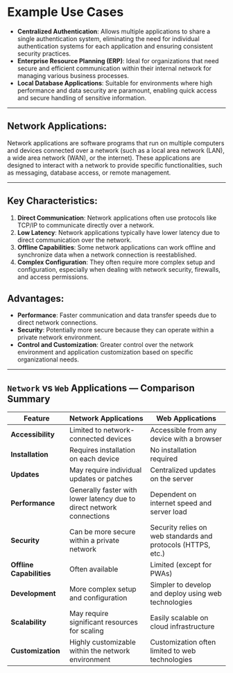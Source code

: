 # Example **Use Cases**

- **Centralized Authentication**: Allows multiple applications to share a single authentication system, eliminating the need for individual authentication systems for each application and ensuring consistent security practices.
- **Enterprise Resource Planning (ERP)**: Ideal for organizations that need secure and efficient communication within their internal network for managing various business processes.
- **Local Database Applications**: Suitable for environments where high performance and data security are paramount, enabling quick access and secure handling of sensitive information.

---

## **Network Applications**:

Network applications are software programs that run on multiple computers and devices connected over a network (such as a local area network (LAN), a wide area network (WAN), or the internet). These applications are designed to interact with a network to provide specific functionalities, such as messaging, database access, or remote management.

---

## **Key Characteristics**:

1. **Direct Communication**: Network applications often use protocols like TCP/IP to communicate directly over a network.
2. **Low Latency**: Network applications typically have lower latency due to direct communication over the network.
3. **Offline Capabilities**: Some network applications can work offline and synchronize data when a network connection is reestablished.
4. **Complex Configuration**: They often require more complex setup and configuration, especially when dealing with network security, firewalls, and access permissions.

## **Advantages**:

- **Performance**: Faster communication and data transfer speeds due to direct network connections.
- **Security**: Potentially more secure because they can operate within a private network environment.
- **Control and Customization**: Greater control over the network environment and application customization based on specific organizational needs.

---

## **`Network` vs `Web` Applications — Comparison Summary**

| Feature                  | Network Applications                                                  | Web Applications                                             |
| ------------------------ | --------------------------------------------------------------------- | ------------------------------------------------------------ |
| **Accessibility**        | Limited to network-connected devices                                  | Accessible from any device with a browser                    |
| **Installation**         | Requires installation on each device                                  | No installation required                                     |
| **Updates**              | May require individual updates or patches                             | Centralized updates on the server                            |
| **Performance**          | Generally faster with lower latency due to direct network connections | Dependent on internet speed and server load                  |
| **Security**             | Can be more secure within a private network                           | Security relies on web standards and protocols (HTTPS, etc.) |
| **Offline Capabilities** | Often available                                                       | Limited (except for PWAs)                                    |
| **Development**          | More complex setup and configuration                                  | Simpler to develop and deploy using web technologies         |
| **Scalability**          | May require significant resources for scaling                         | Easily scalable on cloud infrastructure                      |
| **Customization**        | Highly customizable within the network environment                    | Customization often limited to web technologies              |
